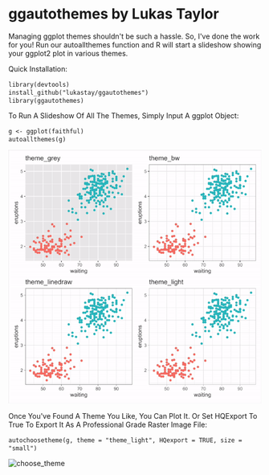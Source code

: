 # ggautothemes by Lukas Taylor
Managing ggplot themes shouldn't be such a hassle. So, I've done the work for you! Run our autoallthemes function and R will start a slideshow showing your ggplot2 plot in various themes.

Quick Installation:

```
library(devtools)
install_github("lukastay/ggautothemes")
library(ggautothemes)
```

To Run A Slideshow Of All The Themes, Simply Input A ggplot Object:
```
g <- ggplot(faithful)
autoallthemes(g)
```

![autoallthemes](https://github.com/lukastay/ggautothemes/blob/master/photos/showcase.gif?raw=true)

Once You've Found A Theme You Like, You Can Plot It. Or Set HQExport To True To Export It As A Professional Grade Raster Image File:

```
autochoosetheme(g, theme = "theme_light", HQexport = TRUE, size = "small")
```

![choose_theme](https://github.com/lukastay/Lukas-Taylor-Repository/blob/master/ggautothemes_exported_graph.tiff?raw=true)
